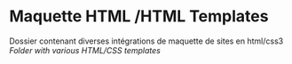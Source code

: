 # Maquette HTML /HTML Templates

 Dossier contenant diverses intégrations de  maquette de sites en html/css3<br>
 <em>Folder with various HTML/CSS templates</em>
